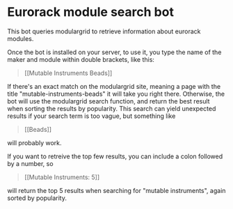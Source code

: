 # Eurorack module search bot

This bot queries modulargrid to retrieve information about eurorack modules. 

Once the bot is installed on your server, to use it, you type the name of the maker and module within double brackets, like this: 

>[[Mutable Instruments Beads]]

If there's an exact match on the modulargrid site, meaning a page with the title "mutable-instruments-beads" it will take you right there. Otherwise, the bot will use the modulargrid search function, and return the best result when sorting the results by popularity. This search can yield unexpected results if your search term is too vague, but something like 

>[[Beads]]

will probably work. 

If you want to retreive the top few results, you can include a colon followed by a number, so

>[[Mutable Instruments: 5]]

will return the top 5 results when searching for "mutable instruments", again sorted by popularity. 